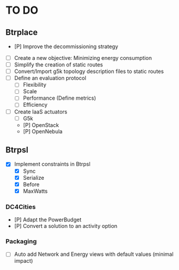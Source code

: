 # TO DO

## Btrplace
- [P] Improve the decommissioning strategy
- [ ] Create a new objective: Minimizing energy consumption
- [ ] Simplify the creation of static routes
- [ ] Convert/Import g5k topology description files to static routes
- [ ] Define an evaluation protocol
  - [ ] Flexibility
  - [ ] Scale
  - [ ] Performance (Define metrics)
  - [ ] Efficiency
- [ ] Create IaaS actuators
  - [ ] G5k
  - [P] OpenStack
  - [P] OpenNebula

## Btrpsl
- [X] Implement constraints in Btrpsl
  - [X] Sync
  - [X] Serialize
  - [X] Before
  - [X] MaxWatts

### DC4Cities
- [P] Adapt the PowerBudget
- [P] Convert a solution to an activity option

### Packaging
- [ ] Auto add Network and Energy views with default values (minimal impact)
